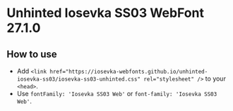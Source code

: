 # Unhinted Iosevka SS03 WebFont 27.1.0

## How to use

- Add `<link href="https://iosevka-webfonts.github.io/unhinted-iosevka-ss03/iosevka-ss03-unhinted.css" rel="stylesheet" />` to your `<head>`.
- Use `fontFamily: 'Iosevka SS03 Web'` or `font-family: 'Iosevka SS03 Web'`.
